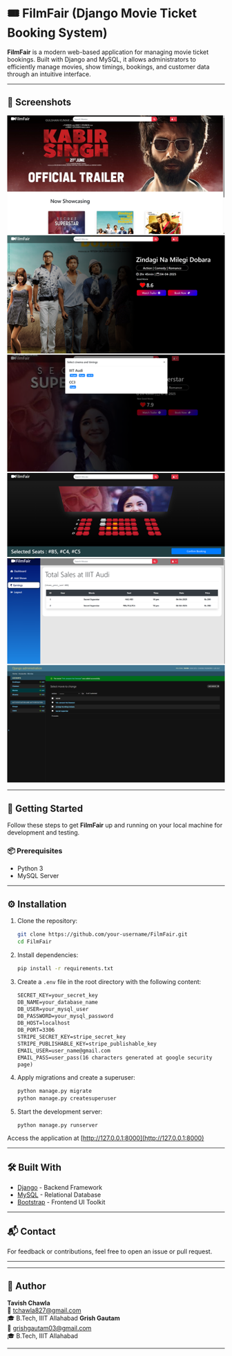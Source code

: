# 🎟️ FilmFair (Django Movie Ticket Booking System)

**FilmFair** is a modern web-based application for managing movie ticket bookings. Built with Django and MySQL, it allows administrators to efficiently manage movies, show timings, bookings, and customer data through an intuitive interface.

---

## 📸 Screenshots

![Screenshot](screenshots/1.png)
![Screenshot](screenshots/2.png)
![Screenshot](screenshots/3.png)
![Screenshot](screenshots/4.png)
![Screenshot](screenshots/5.png)
![Screenshot](screenshots/6.png)

---

## 🚀 Getting Started

Follow these steps to get **FilmFair** up and running on your local machine for development and testing.

### 📦 Prerequisites

- Python 3
- MySQL Server

---

## ⚙️ Installation

1. Clone the repository:

   ```bash
   git clone https://github.com/your-username/FilmFair.git
   cd FilmFair
   ```

2. Install dependencies:

   ```bash
   pip install -r requirements.txt
   ```

3. Create a `.env` file in the root directory with the following content:

   ```env
   SECRET_KEY=your_secret_key
   DB_NAME=your_database_name
   DB_USER=your_mysql_user
   DB_PASSWORD=your_mysql_password
   DB_HOST=localhost
   DB_PORT=3306
   STRIPE_SECRET_KEY=stripe_secret_key
   STRIPE_PUBLISHABLE_KEY=stripe_publishable_key
   EMAIL_USER=user_name@gmail.com
   EMAIL_PASS=user_pass(16 characters generated at google security page)
   ```

4. Apply migrations and create a superuser:

   ```bash
   python manage.py migrate
   python manage.py createsuperuser
   ```

5. Start the development server:
   ```bash
   python manage.py runserver
   ```

Access the application at [http://127.0.0.1:8000](http://127.0.0.1:8000)

---

## 🛠️ Built With

- [Django](https://www.djangoproject.com/) - Backend Framework
- [MySQL](https://www.mysql.com/) - Relational Database
- [Bootstrap](https://getbootstrap.com/) - Frontend UI Toolkit

---

## 📬 Contact

For feedback or contributions, feel free to open an issue or pull request.

---

---

## 👤 Author

**Tavish Chawla**  
📧 [tchawla827@gmail.com](mailto:tchawla827@gmail.com)  
🎓 B.Tech, IIIT Allahabad
**Grish Gautam**  
📧 [grishgautam03@gmail.com](mailto:grishgautam03@gmail.com)  
🎓 B.Tech, IIIT Allahabad

---
